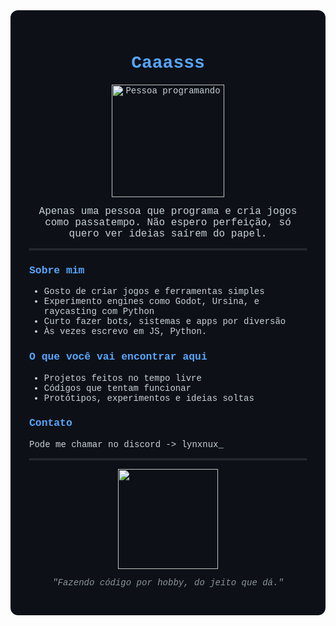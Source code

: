 <!-- Estilo customizado -->
<div style="background-color: #0d1117; color: #c9d1d9; padding: 30px; border-radius: 12px; font-family: 'Courier New', monospace;">

<h1 align="center" style="color: #58a6ff;">Caaasss</h1>

<p align="center">
  <img src="https://media.tenor.com/qP2ZEM3QBC8AAAAC/coding.gif" width="180" alt="Pessoa programando">
</p>

<p align="center" style="font-size: 16px; max-width: 600px; margin: auto;">
  Apenas uma pessoa que programa e cria jogos como passatempo.  
  Não espero perfeição, só quero ver ideias saírem do papel.
</p>

<hr style="border: 1px solid #30363d;">

<h3 style="color: #58a6ff;">Sobre mim</h3>

<ul>
  <li>Gosto de criar jogos e ferramentas simples</li>
  <li>Experimento engines como Godot, Ursina, e raycasting com Python</li>
  <li>Curto fazer bots, sistemas e apps por diversão</li>
  <li>Às vezes escrevo em JS, Python.</li>
</ul>

<h3 style="color: #58a6ff;">O que você vai encontrar aqui</h3>

<ul>
  <li>Projetos feitos no tempo livre</li>
  <li>Códigos que tentam funcionar</li>
  <li>Protótipos, experimentos e ideias soltas</li>
</ul>

<h3 style="color: #58a6ff;">Contato</h3>

<p>Pode me chamar no discord -> lynxnux_</p>

<hr style="border: 1px solid #30363d;">

<p align="center">
  <img src="https://media.tenor.com/0AVK0KD0towAAAAC/bongo-cat-codes.gif" width="160">
</p>

<p align="center" style="font-style: italic; color: #8b949e;">"Fazendo código por hobby, do jeito que dá."</p>

</div>
